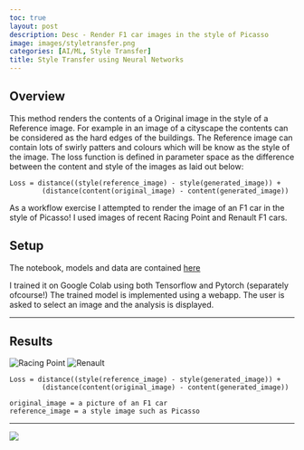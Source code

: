 ```yaml
---
toc: true
layout: post
description: Desc - Render F1 car images in the style of Picasso
image: images/styletransfer.png
categories: [AI/ML, Style Transfer]
title: Style Transfer using Neural Networks
---
```


## Overview  

This method renders the contents of a Original image in the style of a Reference image. For example in an image of a cityscape the contents can be considered as the hard edges of the buildings. The Reference image can contain lots of swirly patters and colours which will be know as the style of the image. 
The loss function is defined in parameter space as the difference between the content and style of the images as laid out below:    
```
Loss = distance((style(reference_image) - style(generated_image)) +  
        (distance(content(original_image) - content(generated_image))

```

As a workflow exercise I attempted to render the image of an F1 car in the style of Picasso!
I used images of recent Racing Point and Renault F1 cars.

## Setup  
The notebook, models and data are contained [here](https://github.com/onpointai/f1car-style-transfer)

I trained it on Google Colab using both Tensorflow and Pytorch (separately ofcourse!)
The trained model is implemented using a webapp. The user is asked to select an image and the analysis is displayed.

---

## Results    

![]({{site.baseurl}}/images/rp-style-transfer.png "Racing Point")
![]({{site.baseurl}}/images/renault-style-transfer.png "Renault")


```
Loss = distance((style(reference_image) - style(generated_image)) +  
        (distance(content(original_image) - content(generated_image))
        
original_image = a picture of an F1 car 
reference_image = a style image such as Picasso

```
---
![]({{"/"|relative_url}}/images/onpointai_logo.gif)
